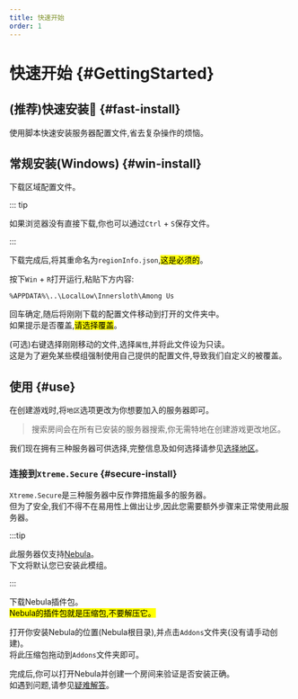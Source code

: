 ```yaml
---
title: 快速开始
order: 1
---
```

# 快速开始 {#GettingStarted}

## (推荐)快速安装:tada: {#fast-install}

使用脚本快速安装服务器配置文件,省去复杂操作的烦恼。

<Links
  :items="[
    {
      name: '下载快速安装脚本(Windows)',
      desc: '版本1.7.0,相关服务由XtremeAPI提供',        
      link: 'https://api.xtreme.net.cn/Docs/Server/DownloadServerRegion.bat',
      icon: 'material-symbols:download-rounded'
    }
  ]"
/>

## 常规安装(Windows) {#win-install}

下载区域配置文件。

<Links
  :items="[
    {
      name: '下载区域配置文件',
      desc: '相关服务由XtremeAPI提供',        
      link: 'https://api.xtreme.net.cn/Docs/Server/regionInfo.json',
      icon: 'material-symbols:download-rounded'
    }
  ]"
/>

::: tip

如果浏览器没有直接下载,你也可以通过`Ctrl` + `S`保存文件。

:::

下载完成后,将其重命名为`regionInfo.json`,<mark>这是必须的</mark>。

按下`Win` + `R`打开运行,粘贴下方内容:

``` [文件资源管理器]
%APPDATA%\..\LocalLow\Innersloth\Among Us
```
回车确定,随后将刚刚下载的配置文件移动到打开的文件夹中。\
如果提示是否覆盖,<mark>请选择覆盖</mark>。

(可选)右键选择刚刚移动的文件,选择`属性`,并将此文件设为只读。\
这是为了避免某些模组强制使用自己提供的配置文件,导致我们自定义的被覆盖。

## 使用 {#use}

在创建游戏时,将`地区`选项更改为你想要加入的服务器即可。
> 搜索房间会在所有已安装的服务器搜索,你无需特地在创建游戏更改地区。

我们现在拥有三种服务器可供选择,完整信息及如何选择请参见[选择地区](Region)。

### 连接到`Xtreme.Secure` {#secure-install}

`Xtreme.Secure`是三种服务器中反作弊措施最多的服务器。\
但为了安全,我们不得不在易用性上做出让步,因此您需要额外步骤来正常使用此服务器。

:::tip 

此服务器仅支持[Nebula](https://github.com/Dolly1016/Nebula)。\
下文将默认您已安装此模组。

:::

下载Nebula插件包。\
<mark>Nebula的插件包就是压缩包,不要解压它。</mark>

<Links
  :items="[
    {
      name: '下载Nebula插件包',
      desc: '相关服务由XtremeAPI提供',        
      link: 'https://api.xtreme.net.cn/Docs/Server/XtremeAuth.zip',
      icon: 'material-symbols:download-rounded'
    }
  ]"
/>

打开你安装Nebula的位置(Nebula根目录),并点击`Addons`文件夹(没有请手动创建)。\
将此压缩包拖动到`Addons`文件夹即可。

完成后,你可以打开Nebula并创建一个房间来验证是否安装正确。\
如遇到问题,请参见[疑难解答](FAQ#secure-cannot-connection)。